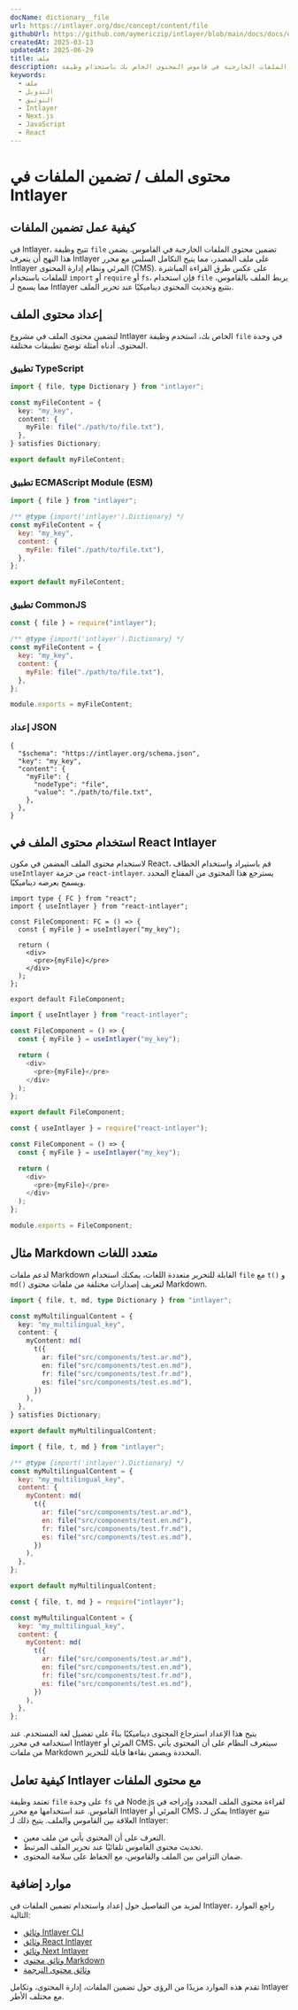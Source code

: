 ```yaml
---
docName: dictionary__file
url: https://intlayer.org/doc/concept/content/file
githubUrl: https://github.com/aymericzip/intlayer/blob/main/docs/docs/en/dictionary/file.md
createdAt: 2025-03-13
updatedAt: 2025-06-29
title: ملف
description: تعلم كيفية تضمين الملفات الخارجية في قاموس المحتوى الخاص بك باستخدام وظيفة `file`. توضح هذه الوثيقة كيفية قيام Intlayer بربط محتوى الملفات وإدارته ديناميكيًا.
keywords:
  - ملف
  - التدويل
  - التوثيق
  - Intlayer
  - Next.js
  - JavaScript
  - React
---
```


# محتوى الملف / تضمين الملفات في Intlayer

## كيفية عمل تضمين الملفات

في Intlayer، تتيح وظيفة `file` تضمين محتوى الملفات الخارجية في القاموس. يضمن هذا النهج أن يتعرف Intlayer على ملف المصدر، مما يتيح التكامل السلس مع محرر Intlayer المرئي ونظام إدارة المحتوى (CMS). على عكس طرق القراءة المباشرة للملفات باستخدام `import` أو `require` أو `fs`، فإن استخدام `file` يربط الملف بالقاموس، مما يسمح لـ Intlayer بتتبع وتحديث المحتوى ديناميكيًا عند تحرير الملف.

## إعداد محتوى الملف

لتضمين محتوى الملف في مشروع Intlayer الخاص بك، استخدم وظيفة `file` في وحدة المحتوى. أدناه أمثلة توضح تطبيقات مختلفة.

### تطبيق TypeScript

```typescript fileName="**/*.content.ts" contentDeclarationFormat="typescript"
import { file, type Dictionary } from "intlayer";

const myFileContent = {
  key: "my_key",
  content: {
    myFile: file("./path/to/file.txt"),
  },
} satisfies Dictionary;

export default myFileContent;
```

### تطبيق ECMAScript Module (ESM)

```javascript fileName="**/*.content.mjs" contentDeclarationFormat="esm"
import { file } from "intlayer";

/** @type {import('intlayer').Dictionary} */
const myFileContent = {
  key: "my_key",
  content: {
    myFile: file("./path/to/file.txt"),
  },
};

export default myFileContent;
```

### تطبيق CommonJS

```javascript fileName="**/*.content.cjs" contentDeclarationFormat="commonjs"
const { file } = require("intlayer");

/** @type {import('intlayer').Dictionary} */
const myFileContent = {
  key: "my_key",
  content: {
    myFile: file("./path/to/file.txt"),
  },
};

module.exports = myFileContent;
```

### إعداد JSON

```json5 fileName="**/*.content.json" contentDeclarationFormat="json"
{
  "$schema": "https://intlayer.org/schema.json",
  "key": "my_key",
  "content": {
    "myFile": {
      "nodeType": "file",
      "value": "./path/to/file.txt",
    },
  },
}
```

## استخدام محتوى الملف في React Intlayer

لاستخدام محتوى الملف المضمن في مكون React، قم باستيراد واستخدام الخطاف `useIntlayer` من حزمة `react-intlayer`. يسترجع هذا المحتوى من المفتاح المحدد ويسمح بعرضه ديناميكيًا.

```tsx fileName="**/*.tsx" codeFormat="typescript"
import type { FC } from "react";
import { useIntlayer } from "react-intlayer";

const FileComponent: FC = () => {
  const { myFile } = useIntlayer("my_key");

  return (
    <div>
      <pre>{myFile}</pre>
    </div>
  );
};

export default FileComponent;
```

```javascript fileName="**/*.mjx" codeFormat="esm"
import { useIntlayer } from "react-intlayer";

const FileComponent = () => {
  const { myFile } = useIntlayer("my_key");

  return (
    <div>
      <pre>{myFile}</pre>
    </div>
  );
};

export default FileComponent;
```

```javascript fileName="**/*.cjs" codeFormat="commonjs"
const { useIntlayer } = require("react-intlayer");

const FileComponent = () => {
  const { myFile } = useIntlayer("my_key");

  return (
    <div>
      <pre>{myFile}</pre>
    </div>
  );
};

module.exports = FileComponent;
```

## مثال Markdown متعدد اللغات

لدعم ملفات Markdown القابلة للتحرير متعددة اللغات، يمكنك استخدام `file` مع `t()` و `md()` لتعريف إصدارات مختلفة من ملفات محتوى Markdown.

```typescript fileName="**/*.content.ts" contentDeclarationFormat="typescript"
import { file, t, md, type Dictionary } from "intlayer";

const myMultilingualContent = {
  key: "my_multilingual_key",
  content: {
    myContent: md(
      t({
        ar: file("src/components/test.ar.md"),
        en: file("src/components/test.en.md"),
        fr: file("src/components/test.fr.md"),
        es: file("src/components/test.es.md"),
      })
    ),
  },
} satisfies Dictionary;

export default myMultilingualContent;
```

```javascript fileName="**/*.content.mjs" contentDeclarationFormat="esm"
import { file, t, md } from "intlayer";

/** @type {import('intlayer').Dictionary} */
const myMultilingualContent = {
  key: "my_multilingual_key",
  content: {
    myContent: md(
      t({
        ar: file("src/components/test.ar.md"),
        en: file("src/components/test.en.md"),
        fr: file("src/components/test.fr.md"),
        es: file("src/components/test.es.md"),
      })
    ),
  },
};

export default myMultilingualContent;
```

```javascript fileName="**/*.content.cjs" contentDeclarationFormat="commonjs"
const { file, t, md } = require("intlayer");

const myMultilingualContent = {
  key: "my_multilingual_key",
  content: {
    myContent: md(
      t({
        ar: file("src/components/test.ar.md"),
        en: file("src/components/test.en.md"),
        fr: file("src/components/test.fr.md"),
        es: file("src/components/test.es.md"),
      })
    ),
  },
};
```

يتيح هذا الإعداد استرجاع المحتوى ديناميكيًا بناءً على تفضيل لغة المستخدم. عند استخدامه في محرر Intlayer المرئي أو CMS، سيتعرف النظام على أن المحتوى يأتي من ملفات Markdown المحددة ويضمن بقاءها قابلة للتحرير.

## كيفية تعامل Intlayer مع محتوى الملفات

تعتمد وظيفة `file` على وحدة `fs` في Node.js لقراءة محتوى الملف المحدد وإدراجه في القاموس. عند استخدامها مع محرر Intlayer المرئي أو CMS، يمكن لـ Intlayer تتبع العلاقة بين القاموس والملف. يتيح ذلك لـ Intlayer:

- التعرف على أن المحتوى يأتي من ملف معين.
- تحديث محتوى القاموس تلقائيًا عند تحرير الملف المرتبط.
- ضمان التزامن بين الملف والقاموس، مع الحفاظ على سلامة المحتوى.

## موارد إضافية

لمزيد من التفاصيل حول إعداد واستخدام تضمين الملفات في Intlayer، راجع الموارد التالية:

- [وثائق Intlayer CLI](https://github.com/aymericzip/intlayer/blob/main/docs/docs/ar/intlayer_cli.md)
- [وثائق React Intlayer](https://github.com/aymericzip/intlayer/blob/main/docs/docs/ar/intlayer_with_create_react_app.md)
- [وثائق Next Intlayer](https://github.com/aymericzip/intlayer/blob/main/docs/docs/ar/intlayer_with_nextjs_15.md)
- [وثائق محتوى Markdown](https://github.com/aymericzip/intlayer/blob/main/docs/docs/ar/dictionary/markdown.md)
- [وثائق محتوى الترجمة](https://github.com/aymericzip/intlayer/blob/main/docs/docs/ar/dictionary/translation.md)

تقدم هذه الموارد مزيدًا من الرؤى حول تضمين الملفات، إدارة المحتوى، وتكامل Intlayer مع مختلف الأطر.
